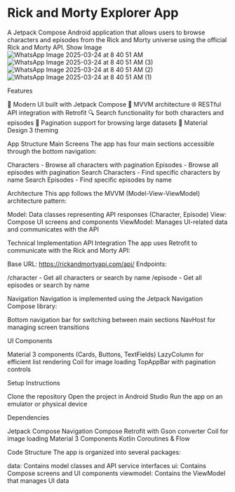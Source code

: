 # Rick and Morty Explorer App
A Jetpack Compose Android application that allows users to browse characters and episodes from the Rick and Morty universe using the official Rick and Morty API.
Show Image
![WhatsApp Image 2025-03-24 at 8 40 51 AM](https://github.com/user-attachments/assets/a7a4dbeb-b4aa-4cd9-987a-fb88a76289d6)
![WhatsApp Image 2025-03-24 at 8 40 51 AM (3)](https://github.com/user-attachments/assets/90115c99-e5c3-4f0b-9f3b-65dfdcda3f8d)
![WhatsApp Image 2025-03-24 at 8 40 51 AM (2)](https://github.com/user-attachments/assets/f98a210b-1f3a-4206-a2d4-50ccd0a62313)
![WhatsApp Image 2025-03-24 at 8 40 51 AM (1)](https://github.com/user-attachments/assets/ae8908d4-a070-45aa-a67a-42917063e3f7)

Features

📱 Modern UI built with Jetpack Compose
🧠 MVVM architecture
🌐 RESTful API integration with Retrofit
🔍 Search functionality for both characters and episodes
📄 Pagination support for browsing large datasets
🎨 Material Design 3 theming

App Structure
Main Screens
The app has four main sections accessible through the bottom navigation:

Characters - Browse all characters with pagination
Episodes - Browse all episodes with pagination
Search Characters - Find specific characters by name
Search Episodes - Find specific episodes by name

Architecture
This app follows the MVVM (Model-View-ViewModel) architecture pattern:

Model: Data classes representing API responses (Character, Episode)
View: Compose UI screens and components
ViewModel: Manages UI-related data and communicates with the API

Technical Implementation
API Integration
The app uses Retrofit to communicate with the Rick and Morty API:

Base URL: https://rickandmortyapi.com/api/
Endpoints:

/character - Get all characters or search by name
/episode - Get all episodes or search by name



Navigation
Navigation is implemented using the Jetpack Navigation Compose library:

Bottom navigation bar for switching between main sections
NavHost for managing screen transitions

UI Components

Material 3 components (Cards, Buttons, TextFields)
LazyColumn for efficient list rendering
Coil for image loading
TopAppBar with pagination controls

Setup Instructions

Clone the repository
Open the project in Android Studio
Run the app on an emulator or physical device

Dependencies

Jetpack Compose
Navigation Compose
Retrofit with Gson converter
Coil for image loading
Material 3 Components
Kotlin Coroutines & Flow

Code Structure
The app is organized into several packages:

data: Contains model classes and API service interfaces
ui: Contains Compose screens and UI components
viewmodel: Contains the ViewModel that manages UI data

